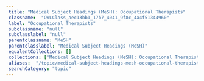 ```yaml
--- 
 title: "Medical Subject Headings (MeSH): Occupational Therapists" 
 classname:  "OWLClass_aec13bb1_17b7_4041_9f8c_4a4f51344960" 
 label: "Occupational Therapists" 
 subclassname: "null" 
 subclasslabel: "null" 
 parentclassname: "MeSH" 
 parentclasslabel: "Medical Subject Headings (MeSH)" 
 equalentCollections: [] 
 collections: ['Medical Subject Headings (MeSH): Occupational Therapists']
 aliases:  "/topic/medical-subject-headings-mesh-occupational-therapists"  
 searchCategory: "topic" 
---
```

